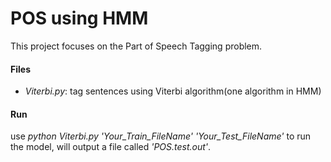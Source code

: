 # POS using HMM
This project focuses on the Part of Speech Tagging problem.

#### Files
- _Viterbi.py_: tag sentences using Viterbi algorithm(one algorithm in HMM)

#### Run
use _python Viterbi.py 'Your_Train_FileName' 'Your_Test_FileName'_ to run the model, will output a file called _'POS.test.out'_.
